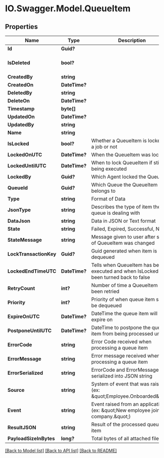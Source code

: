 # IO.Swagger.Model.QueueItem
## Properties

Name | Type | Description | Notes
------------ | ------------- | ------------- | -------------
**Id** | **Guid?** |  | [optional] 
**IsDeleted** | **bool?** |  | [optional] [default to false]
**CreatedBy** | **string** |  | [optional] 
**CreatedOn** | **DateTime?** |  | [optional] 
**DeletedBy** | **string** |  | [optional] 
**DeleteOn** | **DateTime?** |  | [optional] 
**Timestamp** | **byte[]** |  | [optional] 
**UpdatedOn** | **DateTime?** |  | [optional] 
**UpdatedBy** | **string** |  | [optional] 
**Name** | **string** |  | 
**IsLocked** | **bool?** | Whether a QueueItem is locked by a job or not | [optional] 
**LockedOnUTC** | **DateTime?** | When the QueueItem was locked | [optional] 
**LockedUntilUTC** | **DateTime?** | When to lock QueueItem if still being executed | [optional] 
**LockedBy** | **Guid?** | Which Agent locked the QueueItem | [optional] 
**QueueId** | **Guid?** | Which Queue the QueueItem belongs to | [optional] 
**Type** | **string** | Format of Data | [optional] 
**JsonType** | **string** | Describes the type of item the queue is dealing with | [optional] 
**DataJson** | **string** | Data in JSON or Text format | [optional] 
**State** | **string** | Failed, Expired, Successful, New | [optional] 
**StateMessage** | **string** | Message given to user after state of QueueItem was changed | [optional] 
**LockTransactionKey** | **Guid?** | Guid generated when item is dequeued | [optional] 
**LockedEndTimeUTC** | **DateTime?** | Tells when QueueItem has been executed and when IsLocked has been turned back to false | [optional] 
**RetryCount** | **int?** | Number of time a QueueItem has been retried | [optional] 
**Priority** | **int?** | Priority of when queue item should be dequeued | [optional] 
**ExpireOnUTC** | **DateTime?** | DateTime the queue item will expire on | [optional] 
**PostponeUntilUTC** | **DateTime?** | DateTime to postpone the queue item from being processed until | [optional] 
**ErrorCode** | **string** | Error Code received when processing a queue item | [optional] 
**ErrorMessage** | **string** | Error message received when processing a queue item | [optional] 
**ErrorSerialized** | **string** | ErrorCode and ErrorMessage serialized into JSON string | [optional] 
**Source** | **string** | System of event that was raised (ex: \&quot;Employee.Onboarded\&quot;) | [optional] 
**Event** | **string** | Event raised from an application (ex: \&quot;New employee joins the company.\&quot;) | [optional] 
**ResultJSON** | **string** | Result of the processed queue item | [optional] 
**PayloadSizeInBytes** | **long?** | Total bytes of all attached files | [optional] 

[[Back to Model list]](../README.md#documentation-for-models) [[Back to API list]](../README.md#documentation-for-api-endpoints) [[Back to README]](../README.md)

